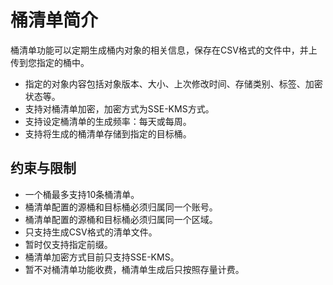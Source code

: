 # 桶清单简介<a name="obs_03_0083"></a>

桶清单功能可以定期生成桶内对象的相关信息，保存在CSV格式的文件中，并上传到您指定的桶中。

-   指定的对象内容包括对象版本、大小、上次修改时间、存储类别、标签、加密状态等。
-   支持对桶清单加密，加密方式为SSE-KMS方式。
-   支持设定桶清单的生成频率：每天或每周。
-   支持将生成的桶清单存储到指定的目标桶。

## 约束与限制<a name="section158213151418"></a>

-   一个桶最多支持10条桶清单。
-   桶清单配置的源桶和目标桶必须归属同一个账号。
-   桶清单配置的源桶和目标桶必须归属同一个区域。
-   只支持生成CSV格式的清单文件。
-   暂时仅支持指定前缀。
-   桶清单加密方式目前只支持SSE-KMS。
-   暂不对桶清单功能收费，桶清单生成后只按照存量计费。

